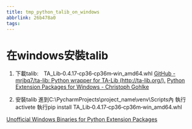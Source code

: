 ```yaml
---
title: tmp_python_talib_on_windows
abbrlink: 26b478a0
tags:
---
```

在windows安裝talib
===
1. 下載talib:　TA_Lib‑0.4.17‑cp36‑cp36m‑win_amd64.whl
[GitHub - mrjbq7/ta-lib: Python wrapper for TA-Lib (http://ta-lib.org/).](https://github.com/mrjbq7/ta-lib)
[Python Extension Packages for Windows - Christoph Gohlke](https://www.lfd.uci.edu/~gohlke/pythonlibs/#ta-lib)

2. 安裝talib
進到C:\PycharmProjects\project_name\venv\Scripts內
執行activete
執行pip install TA_Lib‑0.4.17‑cp36‑cp36m‑win_amd64.whl

[Unofficial Windows Binaries for Python Extension Packages](https://www.lfd.uci.edu/~gohlke/pythonlibs/)